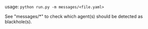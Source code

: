 usage: `python run.py -m messages/<file.yaml>`

See "messages/*" to check which agent(s) should be detected as blackhole(s).
